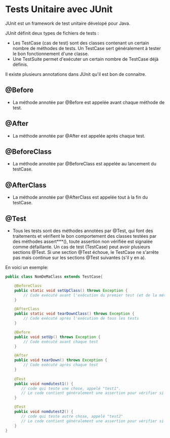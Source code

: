 # Tests Unitaire avec JUnit

JUnit est un framework de test unitaire dévelopé pour Java.

JUnit définit deux types de fichiers de tests :
* Les TestCase (cas de test) sont des classes contenant un certain nombre de méthodes de tests. Un TestCase sert généralement à tester le bon fonctionnement d'une classe.
* Une TestSuite permet d'exécuter un certain nombre de TestCase déjà définis.

Il existe plusieurs annotations dans JUnit qu'il est bon de connaitre.

## @Before
- La méthode annotée par @Before est appelée avant chaque méthode de test.

## @After
- La méthode annotée par @After est appelée après chaque test.
  
## @BeforeClass
- La méthode annotée par @BeforeClass est appelée au lancement du testCase.

## @AfterClass
- La méthode annotée par @AfterClass est appelée tout à la fin du testCase.
 
 ## @Test
 - Tous les tests sont des méthodes annotées par @Test, qui font des traitements et vérifient le bon comportement des classes testées par des méthodes assert***(), toute assertion non vérifiée est signalée comme défaillante. Un cas de test (TestCase) peut avoir plusieurs sections @Test. Si une section @Test échoue, le TestCase ne s'arrête pas mais continue sur les sections @Test suivantes (s'il y en a).

En voici un exemple:

```java
public class NomDeMaClass extends TestCase{

    @BeforeClass
    public static void setUpClass() throws Exception {
        // Code exécuté avant l'exécution du premier test (et de la méthode @Before)        
    }

    @AfterClass
    public static void tearDownClass() throws Exception {
        // Code exécuté après l'exécution de tous les tests
    }

    @Before
    public void setUp() throws Exception {
        // Code exécuté avant chaque test        
    }

    @After
    public void tearDown() throws Exception {
        // Code exécuté après chaque test
    }
    
    @Test
    public void nomdutest1() {
       // code qui teste une chose, appelé "test1". 
       // Le code contient généralement une assertion pour vérifier si une condition est vraie ou fausse.
    }

    @Test
    public void nomdutest2() {
       // code qui teste autre chose, appelé "test2"
       // Le code contient généralement une assertion pour vérifier si une condition est vraie ou fausse.
    }
}
```
